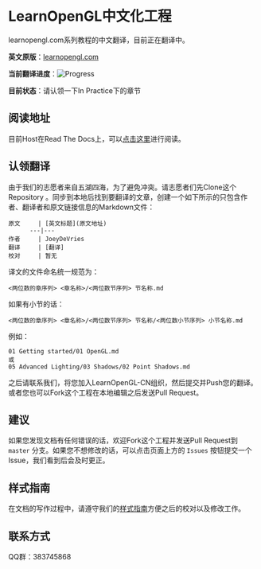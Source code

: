 # LearnOpenGL中文化工程

learnopengl.com系列教程的中文翻译，目前正在翻译中。

**英文原版**：[learnopengl.com](learnopengl.com)

**当前翻译进度**：![Progress](http://progressed.io/bar/70?title=44/58)

**目前状态**：请认领一下In Practice下的章节

## 阅读地址

目前Host在Read The Docs上，可以[点击这里](http://learnopengl-cn.readthedocs.io/)进行阅读。

## 认领翻译

由于我们的志愿者来自五湖四海，为了避免冲突。请志愿者们先Clone这个Repository 。同步到本地后找到要翻译的文章，创建一个如下所示的只包含作者、翻译者和原文链接信息的Markdown文件：

```
原文     | [英文标题](原文地址)
      ---|---
作者     | JoeyDeVries
翻译     | [翻译]
校对     | 暂无
```

译文的文件命名统一规范为：

```
<两位数的章序列> <章名称>/<两位数节序列> 节名称.md
```

如果有小节的话：

```
<两位数的章序列> <章名称>/<两位数节序列> 节名称/<两位数小节序列> 小节名称.md
```

例如：

```
01 Getting started/01 OpenGL.md
或
05 Advanced Lighting/03 Shadows/02 Point Shadows.md
```

之后请联系我们，将您加入LearnOpenGL-CN组织，然后提交并Push您的翻译。或者您也可以Fork这个工程在本地编辑之后发送Pull Request。

## 建议

如果您发现文档有任何错误的话，欢迎Fork这个工程并发送Pull Request到 `master` 分支。如果您不想修改的话，可以点击页面上方的 `Issues` 按钮提交一个Issue，我们看到后会及时更正。

## 样式指南

在文档的写作过程中，请遵守我们的[样式指南](https://github.com/LearnOpenGL-CN/LearnOpenGL-CN/blob/master/styleguide.md)方便之后的校对以及修改工作。

## 联系方式

QQ群：383745868